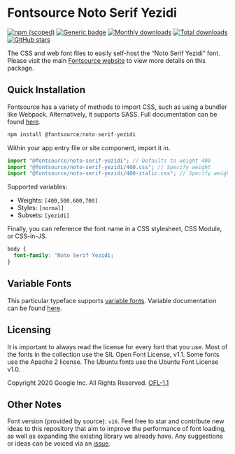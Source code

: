 # Fontsource Noto Serif Yezidi

[![npm (scoped)](https://img.shields.io/npm/v/@fontsource/noto-serif-yezidi?color=brightgreen)](https://www.npmjs.com/package/@fontsource/noto-serif-yezidi) [![Generic badge](https://img.shields.io/badge/fontsource-passing-brightgreen)](https://github.com/fontsource/fontsource) [![Monthly downloads](https://badgen.net/npm/dm/@fontsource/noto-serif-yezidi)](https://github.com/fontsource/fontsource) [![Total downloads](https://badgen.net/npm/dt/@fontsource/noto-serif-yezidi)](https://github.com/fontsource/fontsource) [![GitHub stars](https://img.shields.io/github/stars/fontsource/fontsource.svg?style=social&label=Star)](https://github.com/fontsource/fontsource/stargazers)

The CSS and web font files to easily self-host the “Noto Serif Yezidi” font. Please visit the main [Fontsource website](https://fontsource.org/fonts/noto-serif-yezidi) to view more details on this package.

## Quick Installation

Fontsource has a variety of methods to import CSS, such as using a bundler like Webpack. Alternatively, it supports SASS. Full documentation can be found [here](https://fontsource.org/docs/introduction).

```javascript
npm install @fontsource/noto-serif-yezidi
```

Within your app entry file or site component, import it in.

```javascript
import "@fontsource/noto-serif-yezidi"; // Defaults to weight 400
import "@fontsource/noto-serif-yezidi/400.css"; // Specify weight
import "@fontsource/noto-serif-yezidi/400-italic.css"; // Specify weight and style

```

Supported variables:
- Weights: `[400,500,600,700]`
- Styles: `[normal]`
- Subsets: `[yezidi]`

Finally, you can reference the font name in a CSS stylesheet, CSS Module, or CSS-in-JS.

```css
body {
  font-family: "Noto Serif Yezidi;
}
```

## Variable Fonts

This particular typeface supports [variable fonts](https://developer.mozilla.org/en-US/docs/Web/CSS/CSS_Fonts/Variable_Fonts_Guide).
Variable documentation can be found [here](https://fontsource.org/docs/variable-fonts).

## Licensing
It is important to always read the license for every font that you use.
Most of the fonts in the collection use the SIL Open Font License, v1.1. Some fonts use the Apache 2 license. The Ubuntu fonts use the Ubuntu Font License v1.0.

Copyright 2020 Google Inc. All Rights Reserved.
[OFL-1.1](http://scripts.sil.org/OFL)

## Other Notes
Font version (provided by source): `v16`.
Feel free to star and contribute new ideas to this repository that aim to improve the performance of font loading, as well as expanding the existing library we already have. Any suggestions or ideas can be voiced via an [issue](https://github.com/fontsource/fontsource/issues).